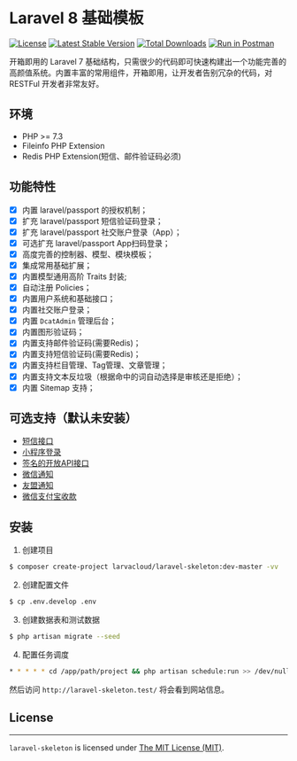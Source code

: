 # Laravel 8 基础模板

[![License](https://poser.pugx.org/larvacloud/laravel-skeleton/license.svg)](https://packagist.org/packages/larvacloud/laravel-skeleton)
[![Latest Stable Version](https://poser.pugx.org/larvacloud/laravel-skeleton/v/stable.png)](https://packagist.org/packages/larvacloud/laravel-skeleton)
[![Total Downloads](https://poser.pugx.org/larvacloud/laravel-skeleton/downloads.png)](https://packagist.org/packages/larvacloud/laravel-skeleton)
[![Run in Postman](https://run.pstmn.io/button.svg)](https://app.getpostman.com/run-collection/5e5655b5100a1eafc2f6)

开箱即用的 Laravel 7 基础结构，只需很少的代码即可快速构建出一个功能完善的高颜值系统。内置丰富的常用组件，开箱即用，让开发者告别冗杂的代码，对 RESTFul 开发者非常友好。

## 环境
 - PHP >= 7.3
 - Fileinfo PHP Extension
 - Redis PHP Extension(短信、邮件验证码必须)
 
## 功能特性
- [x] 内置 laravel/passport 的授权机制；
- [x] 扩充 laravel/passport 短信验证码登录；
- [x] 扩充 laravel/passport 社交账户登录（App）；
- [x] 可选扩充 laravel/passport App扫码登录；
- [x] 高度完善的控制器、模型、模块模板；
- [x] 集成常用基础扩展；
- [x] 内置模型通用高阶 Traits 封装;
- [x] 自动注册 Policies；
- [x] 内置用户系统和基础接口；
- [x] 内置社交账户登录；
- [x] 内置 `DcatAdmin` 管理后台；
- [x] 内置图形验证码；
- [x] 内置支持邮件验证码(需要Redis)；
- [x] 内置支持短信验证码(需要Redis)；
- [x] 内置支持栏目管理、Tag管理、文章管理；
- [x] 内置支持文本反垃圾（根据命中的词自动选择是审核还是拒绝）；
- [x] 内置 Sitemap 支持；

## 可选支持（默认未安装）
- [短信接口](https://github.com/larvacent/laravel-sms)
- [小程序登录](https://github.com/larvacent/laravel-passport-miniprogram)
- [签名的开放API接口](https://github.com/larvacent/laravel-auth-signature-guard)
- [微信通知](https://github.com/larvacent/laravel-wechat-notification-channel)
- [友盟通知](https://github.com/larvacent/laravel-umeng-notification-channel)
- [微信支付宝收款](https://github.com/larvacent/laravel-transaction)
 
## 安装

1. 创建项目

```bash
$ composer create-project larvacloud/laravel-skeleton:dev-master -vv
```


2. 创建配置文件

```bash
$ cp .env.develop .env
```

3. 创建数据表和测试数据

```bash
$ php artisan migrate --seed
```

4. 配置任务调度

```bash
* * * * * cd /app/path/project && php artisan schedule:run >> /dev/null 2>&1
```

然后访问 `http://laravel-skeleton.test/` 将会看到网站信息。 

## License
------------
`laravel-skeleton` is licensed under [The MIT License (MIT)](LICENSE).

